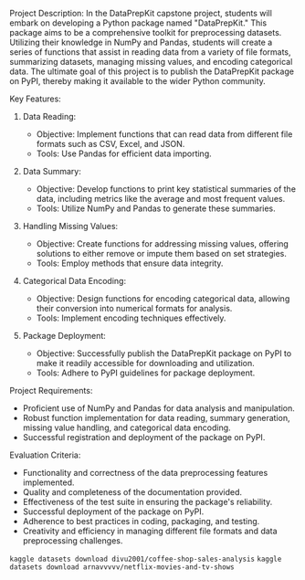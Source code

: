 Project Description:
In the DataPrepKit capstone project, students will embark on developing a Python package named "DataPrepKit." This package aims to be a comprehensive toolkit for preprocessing datasets. Utilizing their knowledge in NumPy and Pandas, students will create a series of functions that assist in reading data from a variety of file formats, summarizing datasets, managing missing values, and encoding categorical data. The ultimate goal of this project is to publish the DataPrepKit package on PyPI, thereby making it available to the wider Python community.

Key Features:

1. Data Reading:
   - Objective: Implement functions that can read data from different file formats such as CSV, Excel, and JSON.
   - Tools: Use Pandas for efficient data importing.

2. Data Summary:
   - Objective: Develop functions to print key statistical summaries of the data, including metrics like the average and most frequent values.
   - Tools: Utilize NumPy and Pandas to generate these summaries.

3. Handling Missing Values:
   - Objective: Create functions for addressing missing values, offering solutions to either remove or impute them based on set strategies.
   - Tools: Employ methods that ensure data integrity.

4. Categorical Data Encoding:
   - Objective: Design functions for encoding categorical data, allowing their conversion into numerical formats for analysis.
   - Tools: Implement encoding techniques effectively.

5. Package Deployment:
   - Objective: Successfully publish the DataPrepKit package on PyPI to make it readily accessible for downloading and utilization.
   - Tools: Adhere to PyPI guidelines for package deployment.

Project Requirements:
- Proficient use of NumPy and Pandas for data analysis and manipulation.
- Robust function implementation for data reading, summary generation, missing value handling, and categorical data encoding.
- Successful registration and deployment of the package on PyPI.

Evaluation Criteria:
- Functionality and correctness of the data preprocessing features implemented.
- Quality and completeness of the documentation provided.
- Effectiveness of the test suite in ensuring the package's reliability.
- Successful deployment of the package on PyPI.
- Adherence to best practices in coding, packaging, and testing.
- Creativity and efficiency in managing different file formats and data preprocessing challenges.

`kaggle datasets download divu2001/coffee-shop-sales-analysis`
`kaggle datasets download arnavvvvv/netflix-movies-and-tv-shows`